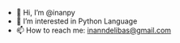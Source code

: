 - 👋 Hi, I’m @inanpy
- 👀 I’m interested in Python Language 
- 📫 How to reach me: inanndelibas@gmail.com

<!---
inanpy/inanpy is a ✨ special ✨ repository because its `README.md` (this file) appears on your GitHub profile.
You can click the Preview link to take a look at your changes.
--->

